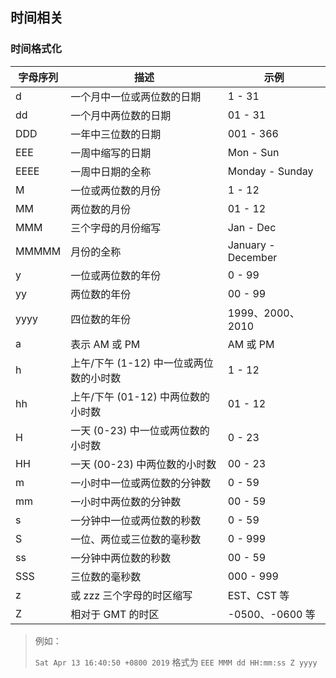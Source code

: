 ## 时间相关

### 时间格式化
| 字母序列 | 描述                                    | 示例               |
| -------- | --------------------------------------- | ------------------ |
| d        | 一个月中一位或两位数的日期              | 1 - 31             |
| dd       | 一个月中两位数的日期                    | 01 - 31            |
| DDD      | 一年中三位数的日期                      | 001 - 366          |
| EEE      | 一周中缩写的日期                        | Mon - Sun          |
| EEEE     | 一周中日期的全称                        | Monday - Sunday    |
| M        | 一位或两位数的月份                      | 1 - 12             |
| MM       | 两位数的月份                            | 01 - 12            |
| MMM      | 三个字母的月份缩写                      | Jan - Dec          |
| MMMMM    | 月份的全称                              | January - December |
| y        | 一位或两位数的年份                      | 0 - 99             |
| yy       | 两位数的年份                            | 00 - 99            |
| yyyy     | 四位数的年份                            | 1999、2000、2010   |
| a        | 表示 AM 或 PM                           | AM 或 PM           |
| h        | 上午/下午 (1-12) 中一位或两位数的小时数 | 1 - 12             |
| hh       | 上午/下午 (01-12) 中两位数的小时数      | 01 - 12            |
| H        | 一天 (0-23) 中一位或两位数的小时数      | 0 - 23             |
| HH       | 一天 (00-23) 中两位数的小时数           | 00 - 23            |
| m        | 一小时中一位或两位数的分钟数            | 0 - 59             |
| mm       | 一小时中两位数的分钟数                  | 00 - 59            |
| s        | 一分钟中一位或两位数的秒数              | 0 - 59             |
| S        | 一位、两位或三位数的毫秒数              | 0 - 999            |
| ss       | 一分钟中两位数的秒数                    | 00 - 59            |
| SSS      | 三位数的毫秒数                          | 000 - 999          |
| z        | 或 zzz	三个字母的时区缩写               | EST、CST 等        |
| Z        | 相对于 GMT 的时区                       | -0500、-0600 等    |

> 例如：
> 
> `Sat Apr 13 16:40:50 +0800 2019` 格式为 `EEE MMM dd HH:mm:ss Z yyyy`